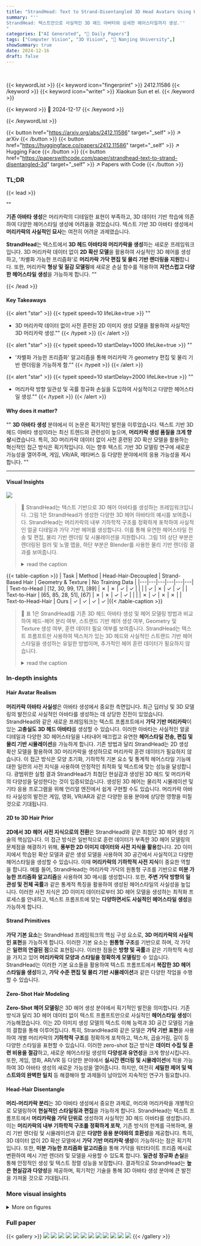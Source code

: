 ```yaml
---
title: "StrandHead: Text to Strand-Disentangled 3D Head Avatars Using Hair Geometric Priors"
summary: "''
StrandHead: 텍스트만으로 사실적인 3D 헤드 아바타와 섬세한 헤어스타일까지 생성.''
"
categories: ["AI Generated", "🤗 Daily Papers"]
tags: ["Computer Vision", "3D Vision", "🏢 Nanjing University",]
showSummary: true
date: 2024-12-16
draft: false
---
```


<br>

{{< keywordList >}}
{{< keyword icon="fingerprint" >}} 2412.11586 {{< /keyword >}}
{{< keyword icon="writer" >}} Xiaokun Sun et el. {{< /keyword >}}
 
{{< keyword >}} 🤗 2024-12-17 {{< /keyword >}}
 
{{< /keywordList >}}

{{< button href="https://arxiv.org/abs/2412.11586" target="_self" >}}
↗ arXiv
{{< /button >}}
{{< button href="https://huggingface.co/papers/2412.11586" target="_self" >}}
↗ Hugging Face
{{< /button >}}
{{< button href="https://paperswithcode.com/paper/strandhead-text-to-strand-disentangled-3d" target="_self" >}}
↗ Papers with Code
{{< /button >}}




### TL;DR


{{< lead >}}

""

**기존 아바타 생성**은 머리카락의 디테일한 표현이 부족하고, 3D 데이터 기반 학습에 의존하여 다양한 헤어스타일 생성에 어려움을 겪었습니다. 텍스트 기반 3D 아바타 생성에서 **머리카락의 사실적인 묘사**는 여전히 어려운 과제였습니다.



**StrandHead**는 텍스트에서 **3D 헤드 아바타와 머리카락을 생성**하는 새로운 프레임워크입니다. 3D 머리카락 데이터 없이 **2D 확산 모델**을 활용하여 사실적인 3D 헤어를 생성하고, '차별화 가능한 프리즘화'로 **머리카락 가닥 편집 및 물리 기반 렌더링을 지원**합니다. 또한, 머리카락 **형상 및 질감 모델링**에 새로운 손실 함수를 적용하여 **자연스럽고 다양한 헤어스타일 생성**을 가능하게 합니다. ""



{{< /lead >}}


#### Key Takeaways

{{< alert "star" >}}
{{< typeit speed=10 lifeLike=true >}} ""
- 3D 머리카락 데이터 없이 사전 훈련된 2D 이미지 생성 모델을 활용하여 사실적인 3D 머리카락 생성.""
 {{< /typeit >}}
{{< /alert >}}

{{< alert "star" >}}
{{< typeit speed=10 startDelay=1000 lifeLike=true >}} ""
- '차별화 가능한 프리즘화' 알고리즘을 통해 머리카락 가 geometry 편집 및 물리 기반 렌더링을 가능하게 함.""
 {{< /typeit >}}
{{< /alert >}}

{{< alert "star" >}}
{{< typeit speed=10 startDelay=2000 lifeLike=true >}} ""
- 머리카락 방향 일관성 및 곡률 정규화 손실을 도입하여 사실적이고 다양한 헤어스타일 생성.""
 {{< /typeit >}}
{{< /alert >}}

#### Why does it matter?
""
**3D 아바타 생성** 분야에서 이 논문은 획기적인 발전을 이루었습니다. 텍스트 기반 3D 헤드 아바타 생성이라는 최신 트렌드와 관련성이 높으며, **머리카락 생성 품질을 크게 향상**시켰습니다. 특히, 3D 머리카락 데이터 없이 사전 훈련된 2D 확산 모델을 활용하는 혁신적인 접근 방식은 획기적입니다. 이는 향후 텍스트 기반 3D 모델링 연구에 새로운 가능성을 열어주며, 게임, VR/AR, 메타버스 등 다양한 분야에서의 응용 가능성을 제시합니다. ""


------
#### Visual Insights



![](https://arxiv.org/html/2412.11586/x2.png)

> 🔼 StrandHead는 텍스트 기반으로 3D 헤어 아바타를 생성하는 프레임워크입니다. 그림 1은 StrandHead가 생성한 다양한 3D 헤어 아바타의 예시를 보여줍니다. StrandHead는 머리카락의 내부 기하학적 구조를 정확하게 포착하여 사실적인 얼굴 디테일과 가닥 기반 헤어를 생성합니다. 이를 통해 유연한 헤어스타일 전송 및 편집, 물리 기반 렌더링 및 시뮬레이션을 지원합니다. 그림 1의 상단 부분은 렌더링된 컬러 및 노멀 맵을, 하단 부분은 Blender를 사용한 물리 기반 렌더링 결과를 보여줍니다.
> <details>
> <summary>read the caption</summary>
> Figure 1: We propose StrandHead, a text-driven framework for generating strand-disentangled 3D head avatars that feature high-fidelity facial details and strand-based hair. By accurately capturing the internal geometry of hair strands, our approach seamlessly supports flexible hairstyle transfer and editing, as well as physics-based rendering and simulation.
> </details>





{{< table-caption >}}
| Task | Method | Head-Hair-Decoupled | Strand-Based Hair | Geometry & Texture | No Training Data |
|---|---|---|---|---|---| 
| Text-to-Head | [12, 30, 99, 17], [89] | ✗ | ✗ | ✓ | ✓ |
|  |  | ✓ | ✗ | ✓ | ✓ |
| Text-to-Hair | [65, 85, 28, 51], [67] | ✗ | ✗ | ✓ | ✓ |
|  |  | ✗ | ✓ | ✗ | ✗ |
| Text-to-Head-Hair | Ours | ✓ | ✓ | ✓ | ✓ |{{< /table-caption >}}

> 🔼 표 1은 StrandHead를 기존 3D 헤드 아바타 생성 및 헤어 모델링 방법과 비교하여 헤드-헤어 분리 여부, 스트랜드 기반 헤어 생성 여부, Geometry 및 Texture 생성 여부, 훈련 데이터 필요 여부를 보여줍니다. StrandHead는 텍스트 프롬프트만 사용하여 텍스처가 있는 3D 헤드와 사실적인 스트랜드 기반 헤어스타일을 생성하는 유일한 방법이며, 추가적인 헤어 훈련 데이터가 필요하지 않습니다.
> <details>
> <summary>read the caption</summary>
> Table 1: Comparison with current related methods.
> </details>





### In-depth insights


#### Hair Avatar Realism
**머리카락 아바타 사실성**은 아바타 생성에서 중요한 측면입니다. 최근 딥러닝 및 3D 모델링의 발전으로 사실적인 아바타를 생성하는 데 상당한 진전이 있었습니다. StrandHead와 같은 새로운 프레임워크는 텍스트 프롬프트에서 **가닥 기반 머리카락**이 있는 **고충실도 3D 헤드 아바타**를 생성할 수 있습니다. 이러한 아바타는 사실적인 얼굴 디테일과 다양한 3D 헤어스타일을 나타내어 매끄럽고 유연한 **헤어스타일 전송, 편집 및 물리 기반 시뮬레이션**을 가능하게 합니다. 기존 방법과 달리 StrandHead는 2D 생성 확산 모델을 활용하여 3D 머리카락을 생성하므로 머리카락 훈련 데이터가 필요하지 않습니다. 이 접근 방식은 모양 초기화, 기하학적 기본 요소 및 통계적 헤어스타일 기능에 대한 일련의 사전 지식을 사용하여 안정적인 최적화 및 텍스트에 맞는 성능을 달성합니다. 광범위한 실험 결과 StrandHead가 최첨단 현실감과 생성된 3D 헤드 및 머리카락의 다양성을 달성한다는 것이 입증되었습니다. 생성된 3D 헤어는 물리적 시뮬레이션 및 기타 응용 프로그램을 위해 언리얼 엔진에서 쉽게 구현할 수도 있습니다. 머리카락 아바타 사실성의 발전은 게임, 영화, VR/AR과 같은 다양한 응용 분야에 상당한 영향을 미칠 것으로 기대됩니다.

#### 2D to 3D Hair Prior
**2D에서 3D 헤어 사전 지식으로의 전환**은 StrandHead와 같은 최첨단 3D 헤어 생성 기술의 핵심입니다. 이 접근 방식은 일반적으로 훈련 데이터가 부족한 3D 헤어 모델링의 문제점을 해결하기 위해, **풍부한 2D 이미지 데이터와 사전 지식을 활용**합니다. 2D 이미지에서 학습된 확산 모델과 같은 생성 모델을 사용하여 3D 공간에서 사실적이고 다양한 헤어스타일을 생성할 수 있습니다. 이때 **머리카락의 기하학적 사전 지식**이 중요한 역할을 합니다. 예를 들어, StrandHead는 머리카락 가닥의 원통형 구조를 기반으로 **미분 가능한 프리즘화 알고리즘**을 사용하여 3D 메시를 생성합니다. 또한, **주변 가닥 방향의 일관성 및 전체 곡률**과 같은 통계적 특징을 활용하여 생성된 헤어스타일의 사실성을 높입니다. 이러한 사전 지식은 2D 이미지 데이터로부터 3D 헤어 모델을 생성하는 최적화 프로세스를 안내하고, 텍스트 프롬프트에 맞는 **다양하면서도 사실적인 헤어스타일 생성**을 가능하게 합니다.

#### Strand Primitives
**가닥 기본 요소**는 StrandHead 프레임워크의 핵심 구성 요소로, **3D 머리카락의 사실적인 표현**을 가능하게 합니다. 이러한 기본 요소는 **원통형 구조**를 기반으로 하며, 각 가닥은 **일련의 연결된 점**으로 표현됩니다. 이러한 점들은 **방향 및 곡률**과 같은 기하학적 속성을 가지고 있어 **머리카락의 모양과 스타일을 정확하게 모델링**할 수 있습니다. StrandHead는 이러한 기본 요소들을 활용하여 텍스트 프롬프트에서 **복잡한 3D 헤어스타일을 생성**하고, **가닥 수준 편집 및 물리 기반 시뮬레이션**과 같은 다양한 작업을 수행할 수 있습니다.

#### Zero-Shot Hair Modeling
**Zero-Shot 헤어 모델링**은 3D 헤어 생성 분야에서 획기적인 발전을 의미합니다. 기존 방식과 달리 3D 헤어 데이터 없이 텍스트 프롬프트만으로 사실적인 **헤어스타일 생성**이 가능해졌습니다. 이는 2D 이미지 생성 모델의 텍스트 이해 능력과 3D 공간 모델링 기술의 결합을 통해 이루어집니다. 특히, StrandHead와 같은 모델은 **가닥 기반 표현**을 사용하여 개별 머리카락의 **기하학적 구조**를 정확하게 포착하고, 텍스처, 곱슬거림, 길이 등 다양한 스타일을 표현할 수 있습니다. 이러한 zero-shot 접근 방식은 **데이터 수집 및 훈련 비용을 절감**하고, 새로운 헤어스타일 생성의 **다양성과 유연성**을 크게 향상시킵니다. 또한, 게임, 영화, AR/VR 등 다양한 분야에서 **실시간 렌더링 및 시뮬레이션**에 적용 가능하여 3D 아바타 생성의 새로운 가능성을 열어줍니다. 하지만, 여전히 **세밀한 제어 및 텍스트와의 완벽한 일치** 등 해결해야 할 과제들이 남아있어 지속적인 연구가 필요합니다.

#### Head-Hair Disentangle
**머리-머리카락 분리**는 3D 아바타 생성에서 중요한 과제로, 머리와 머리카락을 개별적으로 모델링하여 **현실적인 스타일링과 편집**을 가능하게 합니다. StrandHead는 텍스트 프롬프트에서 **머리카락을 가닥 단위로** 생성하여 사실적인 3D 헤드 아바타를 생성합니다. 이는 **머리카락의 내부 기하학적 구조를 정확하게 포착**, 기존 방식의 한계를 극복하며, 물리 기반 렌더링 및 시뮬레이션과 같은 **다양한 응용 분야와의 호환성**을 제공합니다. 특히, 3D 데이터 없이 2D 확산 모델에서 **가닥 기반 머리카락 생성**이 가능하다는 점은 획기적입니다. 또한, **미분 가능한 프리즘화 알고리즘**을 통해 가닥을 워터타이트 프리즘 메시로 변환하여 메시 기반 렌더러 및 모델을 사용할 수 있도록 합니다. **일관성 정규화 손실**을 통해 안정적인 생성 및 텍스트 정렬 성능을 보장합니다. 결과적으로 StrandHead는 **높은 현실감과 다양성**을 제공하며, 획기적인 기술을 통해 3D 아바타 생성 분야에 큰 발전을 가져올 것으로 기대됩니다.


### More visual insights

<details>
<summary>More on figures
</summary>


![](https://arxiv.org/html/2412.11586/x3.png)

> 🔼 StrandHead는 두 단계로 구성됩니다. (a) 사람 머리에 특화된 확산 모델과 FLAME 기반 prior loss를 사용하여 StrandHead는 사실적이고 깔끔한 대머리 모델을 생성합니다. (b) 미분 가능한 prismatization 알고리즘, 방향 일관성 손실, 곡률 정규화 손실을 사용하여 StrandHead는 추가적인 머리카락 훈련 데이터 없이도 다양하고 사실적인 가닥 단위 머리카락을 생성합니다. 즉, 주어진 텍스트 프롬프트를 기반으로 먼저 대머리 모델을 생성한 후, 머리카락의 기하학적 prior를 활용하여 텍스트에 맞는 사실적인 머리카락을 생성합니다.
> <details>
> <summary>read the caption</summary>
> Figure 2: Strandhead consists of two stages: (a) Under the constraints of the human-specific diffusion model and the FLAME-volving prior loss, StrandHead generates a detailed and reasonable bald head. (b) By introducing a differentiable prismatization algorithm, orientation consistency loss and curvature regularization loss inspired by hair geometric priors, StrandHead achieves diverse and realistic strand-accurate hair creation without any requiring hair training data.
> </details>



![](https://arxiv.org/html/2412.11586/x4.png)

> 🔼 이 그림은 논문에서 제안된 미분 가능한 프리즘화 알고리즘을 사용하여 머리카락 가닥을 팔각형 프리즘 메시로 변환하는 과정을 보여줍니다. 5단계로 구성된 이 알고리즘은 먼저 머리카락 가닥의 법선 벡터를 계산하고, 이를 기준으로 K개의 회전된 법선 벡터를 생성합니다. 그런 다음, 이 법선 벡터들을 따라 가닥을 이동시켜 프리즘의 측면 모서리를 형성하고, 인접한 모서리들을 연결하여 측면과 상단 및 하단 면을 구성하여 최종적으로 물로 채워진 프리즘 메시를 생성합니다. 이 알고리즘은 GPU에서 효율적이고 유연하게 구현되어 빠른 머리카락 가닥 프리즘화를 가능하게 하며, 머리카락 모델링에 새로운 가능성을 제시합니다.
> <details>
> <summary>read the caption</summary>
> Figure 3: Illustration of the process of converting a hair strand into an octagonal prism mesh using the differentiable prismatization algorithm.
> </details>



![](https://arxiv.org/html/2412.11586/x5.png)

> 🔼 이 그림은 USC-HairSalon 데이터셋에서 이웃한 머리카락 가닥 방향의 일관성(Oori)과 머리카락 곡률(Cmean)의 분포를 보여줍니다. Oori 값이 높을수록 이웃한 가닥의 방향이 일치하며, Cmean 값이 높을수록 곱슬머리일 가능성이 높습니다. 즉, 이웃한 머리카락 가닥의 방향은 매우 일관성이 있으며, 머리카락의 곡률은 곱슬거림과 강한 양의 상관관계가 있음을 나타냅니다.
> <details>
> <summary>read the caption</summary>
> Figure 4: The distribution of Oorisubscript𝑂oriO_{\text{ori}}italic_O start_POSTSUBSCRIPT ori end_POSTSUBSCRIPT and Cmeansubscript𝐶meanC_{\text{mean}}italic_C start_POSTSUBSCRIPT mean end_POSTSUBSCRIPT in the USC-HairSalon dataset [15].  The results indicate that (1) neighboring strand orientations are highly consistent; (2) strand curvature is strongly and positively related to the haircut curliness.
> </details>



![](https://arxiv.org/html/2412.11586/x6.png)

> 🔼 Figure 5는 StrandHead가 생성한 사실적이고 다양한 3D 헤드와 가닥 단위의 정확한 헤어컷을 보여줍니다. 위쪽 그림은 렌더링된 컬러와 헤드 및 헤어 프리즘 메시의 노멀 맵을 포함하며, 아래쪽 그림은 Blender[10]를 사용한 물리 기반 렌더링 결과를 보여줍니다. 자세한 내용은 확대해서 확인하고, 비디오 데모는 보충 자료를 참조하세요.
> <details>
> <summary>read the caption</summary>
> Figure 5: Examples of high-fidelity and diverse 3D heads and strand-accurate haircuts generated by our method. The upper visualization includes rendered color and normal maps of the head and hair prism meshes. The lower visualization shows the physics-based rendering result using Blender [10]. Please zoom in for detailed views, and refer to the Supp. Mat. for video demonstrations.
> </details>



![](https://arxiv.org/html/2412.11586/x7.png)

> 🔼 이 그림은 StrandHead를 최신 기술(SOTA) 방법들과 비교한 결과를 보여줍니다. 머리카락을 NeRF로 표현하는 TECA는 법선 렌더링을 지원하지 않고, HAAR는 머리카락 가닥의 기하학적 형태만 생성하기 때문에 시각적 비교를 위해 미분 가능한 프리즘화를 사용하여 가닥을 프리즘 메시로 변환하고 TEXTure를 사용하여 텍스처를 생성했습니다. StrandHead는 다른 방법들과 비교하여 더욱 사실적이고 디테일한 얼굴 기하학적 구조와 질감을 생성할 뿐만 아니라, 물리 기반 렌더링 및 시뮬레이션 시스템과 통합된 사실적인 외관의 분리 가능한 가닥 단위 머리카락을 생성합니다.
> <details>
> <summary>read the caption</summary>
> Figure 6: Qualitative comparisons with the SOTA methods. Since TECA [89] uses the vanilla NeRF to represent hair, rendering normals is not supported. HAAR [67] generates only the geometry of hair strands, so we first convert the strands into prismatic meshes using differentiable prismatization and then utilize TEXTure [56] to generate texture for visualization and comparison.
> </details>



![](https://arxiv.org/html/2412.11586/x8.png)

> 🔼 이 그림은 제안된 StrandHead 모델과 HAAR[67]을 비교한 것입니다. HAAR은 머리카락 가닥만 생성하고 머리 모델은 생성하지 않기 때문에 생성된 결과에서 머리카락과 머리가 충돌하는 현상이 빈번하게 발생합니다. 반면, StrandHead는 머리카락과 머리를 모두 생성하며, 더 나은 시각적 비교를 위해 머리카락 스타일을 약 10,000개의 가닥으로 보간하고 일관된 외관을 적용했습니다.
> <details>
> <summary>read the caption</summary>
> Figure 7: Qualitative comparison with HAAR [67]. For better visual comparison, we interpolate the hairstyles to approximately 10,000 strands and apply a consistent appearance. Since HAAR does not model heads, its generated results frequently display hair-head collisions, highlighted within the black box.
> </details>



![](https://arxiv.org/html/2412.11586/x9.png)

> 🔼 이 그림은 StrandHead 프레임워크의 여러 구성 요소에 대한 ablation study 결과를 보여줍니다. (a)는 Strand-level 최적화를 적용하지 않았을 때, 적용했을 때의 결과를 비교하여, Strand-level 최적화의 효과를 보여줍니다. (b)는 방향 일관성 손실(orientation consistency loss)의 효과를, (c)는 곡률 정규화 손실(curvature regularization loss)의 효과를 보여줍니다. (d)는 미분 가능한 prismatization 기법과 Neural Haircut의 quad mesh 기법을 비교하여 제안된 prismatization 기법의 장점을 보여줍니다. 마지막으로 (e)는 Strand-aware texture field의 효과를 ablation study를 통해 보여줍니다. 각각의 ablation study는 해당 구성 요소가 StrandHead의 성능에 어떤 영향을 미치는지 보여줍니다.
> <details>
> <summary>read the caption</summary>
> Figure 8: Ablation study on (a) strand-level optimization, (b) orientation consistency loss, (c) curvature regularization loss, (d) differentiable prismatization, and (e) strand-aware texture field.
> </details>



</details>






### Full paper

{{< gallery >}}
<img src="paper_images/1.png" class="grid-w50 md:grid-w33 xl:grid-w25" />
<img src="paper_images/2.png" class="grid-w50 md:grid-w33 xl:grid-w25" />
<img src="paper_images/3.png" class="grid-w50 md:grid-w33 xl:grid-w25" />
<img src="paper_images/4.png" class="grid-w50 md:grid-w33 xl:grid-w25" />
<img src="paper_images/5.png" class="grid-w50 md:grid-w33 xl:grid-w25" />
<img src="paper_images/6.png" class="grid-w50 md:grid-w33 xl:grid-w25" />
<img src="paper_images/7.png" class="grid-w50 md:grid-w33 xl:grid-w25" />
<img src="paper_images/8.png" class="grid-w50 md:grid-w33 xl:grid-w25" />
<img src="paper_images/9.png" class="grid-w50 md:grid-w33 xl:grid-w25" />
<img src="paper_images/10.png" class="grid-w50 md:grid-w33 xl:grid-w25" />
<img src="paper_images/11.png" class="grid-w50 md:grid-w33 xl:grid-w25" />
<img src="paper_images/12.png" class="grid-w50 md:grid-w33 xl:grid-w25" />
{{< /gallery >}}